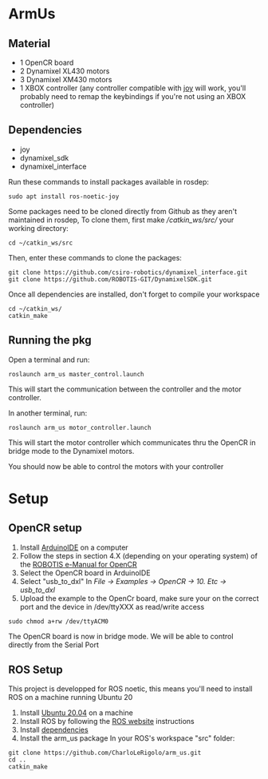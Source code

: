 # ArmUs

## Material
- 1 OpenCR board
- 2 Dynamixel XL430 motors
- 3 Dynamixel XM430 motors
- 1 XBOX controller (any controller compatible with [joy](http://wiki.ros.org/joy) will work, you'll probably need to remap the keybindings if you're not using an XBOX controller)

## Dependencies
- joy
- dynamixel_sdk
- dynamixel_interface

Run these commands to install packages available in rosdep:
```
sudo apt install ros-noetic-joy
```

Some packages need to be cloned directly from Github as they aren't maintained in rosdep,
To clone them, first make */catkin_ws/src/* your working directory:
```
cd ~/catkin_ws/src
```
Then, enter these commands to clone the packages:
```
git clone https://github.com/csiro-robotics/dynamixel_interface.git
git clone https://github.com/ROBOTIS-GIT/DynamixelSDK.git
```
Once all dependencies are installed, don't forget to compile your workspace
```
cd ~/catkin_ws/
catkin_make
```

## Running the pkg
Open a terminal and run:
```
roslaunch arm_us master_control.launch
```
This will start the communication between the controller and the motor controller.

In another terminal, run:
```
roslaunch arm_us motor_controller.launch
```
This will start the motor controller which communicates thru the OpenCR in bridge mode to the Dynamixel motors.

You should now be able to control the motors with your controller

# Setup
## OpenCR setup
1. Install [ArduinoIDE](https://www.arduino.cc/en/software) on a computer
2. Follow the steps in section 4.X (depending on your operating system) of the [ROBOTIS e-Manual for OpenCR](https://emanual.robotis.com/docs/en/parts/controller/opencr10/)
3. Select the OpenCR board in ArduinoIDE
4. Select "usb_to_dxl" In *File -> Examples -> OpenCR -> 10. Etc -> usb_to_dxl*
5. Upload the example to the OpenCr board, make sure your on the correct port and the device in /dev/ttyXXX as read/write access
```
sudo chmod a+rw /dev/ttyACM0
```
The OpenCR board is now in bridge mode. We will be able to control directly from the Serial Port

## ROS Setup
This project is developped for ROS noetic, this means you'll need to install ROS on a machine running Ubuntu 20
1. Install [Ubuntu 20.04](https://releases.ubuntu.com/focal/) on a machine
2. Install ROS by following the [ROS website](https://www.ros.org/blog/getting-started/) instructions
3. Install [dependencies](##Dependencies)
4. Install the arm_us package
In your ROS's workspace "src" folder:
``` 
git clone https://github.com/CharloLeRigolo/arm_us.git
cd ..
catkin_make
```
